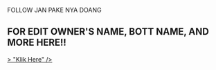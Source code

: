 FOLLOW JAN PAKE NYA DOANG

## FOR EDIT OWNER'S NAME, BOTT NAME, AND MORE HERE!!

<p><a href="https://github.com/BOTZ4YOU/Fahri-Botwav1/blob/master/setting.json"> > "Klik Here" /></a></p>
